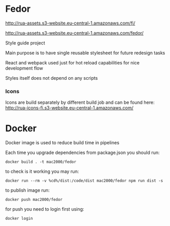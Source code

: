 # Fedor

http://rua-assets.s3-website.eu-central-1.amazonaws.com/fi/ 

http://rua-assets.s3-website.eu-central-1.amazonaws.com/fedor/



Style guide project

Main purpose is to have single reusable stylesheet for future redesign tasks

React and webpack used just for hot reload capabilities for nice development flow

Styles itself does not depend on any scripts

### Icons

Icons are build separately by different build job and can be found here: http://rua-icons-fi.s3-website.eu-central-1.amazonaws.com/

# Docker

Docker image is used to reduce build time in pipelines

Each time you upgrade dependencies from package.json you should run:

	docker build . -t mac2000/fedor

to check is it working you may run:

	docker run --rm -v %cd%/dist:/code/dist mac2000/fedor npm run dist -s

to publish image run:

	docker push mac2000/fedor

for push you need to login first using:

	docker login